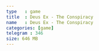 ```yaml
---
type   : game
title  : Deus Ex - The Conspiracy
name   : Deus Ex - The Conspiracy
categories: [game]
telegram : 346
size: 646 MB
---
```



